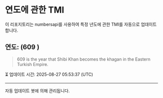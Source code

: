 
# 연도에 관한 TMI

이 리포지토리는 numbersapi를 사용하여 특정 년도에 관한 TMI를 자동으로 업데이트합니다.

## 연도: (609 )
> 609 is the year that Shibi Khan becomes the khagan in the Eastern Turkish Empire.

⏳ 업데이트 시간: 2025-08-27 05:53:37 (UTC)

---
자동 업데이트 봇에 의해 관리됩니다.
